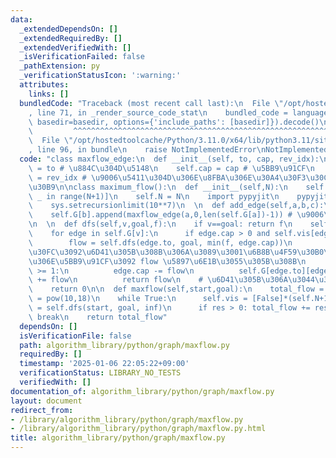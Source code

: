 ```yaml
---
data:
  _extendedDependsOn: []
  _extendedRequiredBy: []
  _extendedVerifiedWith: []
  _isVerificationFailed: false
  _pathExtension: py
  _verificationStatusIcon: ':warning:'
  attributes:
    links: []
  bundledCode: "Traceback (most recent call last):\n  File \"/opt/hostedtoolcache/Python/3.11.0/x64/lib/python3.11/site-packages/onlinejudge_verify/documentation/build.py\"\
    , line 71, in _render_source_code_stat\n    bundled_code = language.bundle(stat.path,\
    \ basedir=basedir, options={'include_paths': [basedir]}).decode()\n          \
    \         ^^^^^^^^^^^^^^^^^^^^^^^^^^^^^^^^^^^^^^^^^^^^^^^^^^^^^^^^^^^^^^^^^^^^^^^^^^^^^^^^^\n\
    \  File \"/opt/hostedtoolcache/Python/3.11.0/x64/lib/python3.11/site-packages/onlinejudge_verify/languages/python.py\"\
    , line 96, in bundle\n    raise NotImplementedError\nNotImplementedError\n"
  code: "class maxflow_edge:\n  def __init__(self, to, cap, rev_idx):\n    self.to\
    \ = to # \u884C\u304D\u5148\n    self.cap = cap # \u5BB9\u91CF\n    self.rev_idx\
    \ = rev_idx # \u9006\u5411\u304D\u306E\u8FBA\u306E\u30A4\u30F3\u30C7\u30C3\u30AF\
    \u30B9\n\nclass maximum_flow():\n  def __init__(self,N):\n    self.G = [[] for\
    \ _ in range(N+1)]\n    self.N = N\n    import pypyjit\n    pypyjit.set_param('max_unroll_recursion=-1')\n\
    \    sys.setrecursionlimit(10**7)\n  \n  def add_edge(self,a,b,c):\n    self.G[a].append(maxflow_edge(b,c,len(self.G[b])))\n\
    \    self.G[b].append(maxflow_edge(a,0,len(self.G[a])-1)) # \u9006\u5411\u304D\
    \n  \n  def dfs(self,v,goal,f):\n    if v==goal: return f\n    self.vis[v] = True\n\
    \    for edge in self.G[v]:\n      if edge.cap > 0 and self.vis[edge.to] == False:\n\
    \        flow = self.dfs(edge.to, goal, min(f, edge.cap))\n        # \u30D5\u30ED\
    \u30FC\u3092\u6D41\u305B\u308B\u306A\u3089\u3001\u6B8B\u4F59\u30B0\u30E9\u30D5\
    \u306E\u5BB9\u91CF\u3092 flow \u5897\u6E1B\u3055\u305B\u308B\n        if flow\
    \ >= 1:\n          edge.cap -= flow\n          self.G[edge.to][edge.rev_idx].cap\
    \ += flow\n          return flow\n    # \u6D41\u305B\u306A\u3044\u306A\u3089\n\
    \    return 0\n\n  def maxflow(self,start,goal):\n    total_flow = 0\n    inf\
    \ = pow(10,18)\n    while True:\n      self.vis = [False]*(self.N+1)\n      res\
    \ = self.dfs(start, goal, inf)\n      if res > 0: total_flow += res\n      else:\
    \ break\n    return total_flow"
  dependsOn: []
  isVerificationFile: false
  path: algorithm_library/python/graph/maxflow.py
  requiredBy: []
  timestamp: '2025-01-06 22:05:22+09:00'
  verificationStatus: LIBRARY_NO_TESTS
  verifiedWith: []
documentation_of: algorithm_library/python/graph/maxflow.py
layout: document
redirect_from:
- /library/algorithm_library/python/graph/maxflow.py
- /library/algorithm_library/python/graph/maxflow.py.html
title: algorithm_library/python/graph/maxflow.py
---
```

